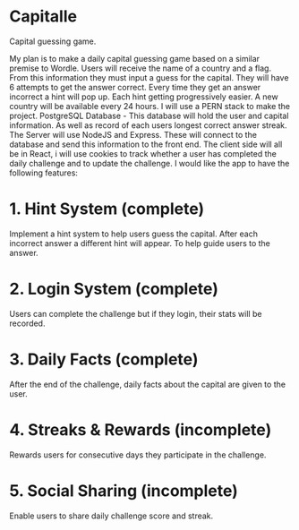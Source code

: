 # Capitalle

Capital guessing game.

My plan is to make a daily capital guessing game based on a similar premise to Wordle. Users will receive the name of a country and a flag. From this information they must input a guess for the capital. They will have 6 attempts to get the answer correct. Every time they get an answer incorrect a hint will pop up. Each hint getting progressively easier. A new country will be available every 24 hours.
I will use a PERN stack to make the project.
PostgreSQL Database - This database will hold the user and capital information. As well as record of each users longest correct answer streak.
The Server will use NodeJS and Express. These will connect to the database and send this information to the front end.
The client side will all be in React, i will use cookies to track whether a user has completed the daily challenge and to update the challenge.
I would like the app to have the following features:

# 1. Hint System (complete)

Implement a hint system to help users guess the capital. After each incorrect answer a different hint will appear. To help guide users to the answer.

# 2. Login System (complete)

Users can complete the challenge but if they login, their stats will be recorded.

# 3. Daily Facts (complete)

After the end of the challenge, daily facts about the capital are given to the user.

# 4. Streaks & Rewards (incomplete)

Rewards users for consecutive days they participate in the challenge.

# 5. Social Sharing (incomplete)

Enable users to share daily challenge score and streak.
